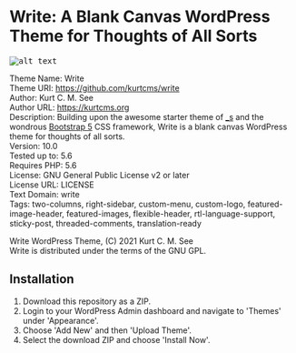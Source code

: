 # Write: A Blank Canvas WordPress Theme for Thoughts of All Sorts

<kbd>![alt text](https://kurtcms.org/git/write/write-screenshot.png)</kbd>

Theme Name: Write  
Theme URI: https://github.com/kurtcms/write  
Author: Kurt C. M. See  
Author URL: https://kurtcms.org  
Description: Building upon the awesome starter theme of [_s](https://github.com/Automattic/_s) and the wondrous [Bootstrap 5](https://github.com/twbs/bootstrap) CSS framework, Write is a blank canvas WordPress theme for thoughts of all sorts.  
Version: 10.0  
Tested up to: 5.6  
Requires PHP: 5.6  
License: GNU General Public License v2 or later  
License URL: LICENSE  
Text Domain: write  
Tags: two-columns, right-sidebar, custom-menu, custom-logo, featured-image-header, featured-images, flexible-header, rtl-language-support, sticky-post, threaded-comments, translation-ready  

Write WordPress Theme, (C) 2021 Kurt C. M. See  
Write is distributed under the terms of the GNU GPL.  
  
## Installation
1. Download this repository as a ZIP.
2. Login to your WordPress Admin dashboard and navigate to 'Themes' under 'Appearance'.
3. Choose 'Add New' and then 'Upload Theme'.
4. Select the download ZIP and choose 'Install Now'.
